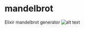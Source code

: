 # mandelbrot
Elixir mandelbrot generator
![alt text](https://i.gyazo.com/2244a84e7d833c63b1017ffe8ecfb84b.png)
